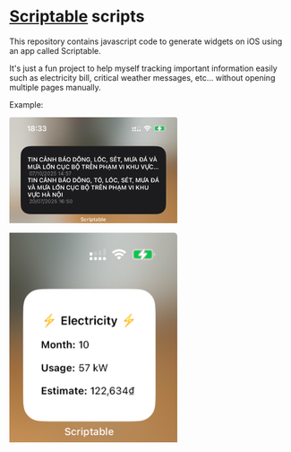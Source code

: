 # [Scriptable](https://scriptable.app) scripts

This repository contains javascript code to generate widgets on iOS using an app called Scriptable.

It's just a fun project to help myself tracking important information easily such as electricity bill, critical weather messages, etc... without opening multiple pages manually.

Example:

<a href=""><img src="images/image.png" width="300" ></a>

<a href=""><img src="images/image1.png" width="300" ></a>
